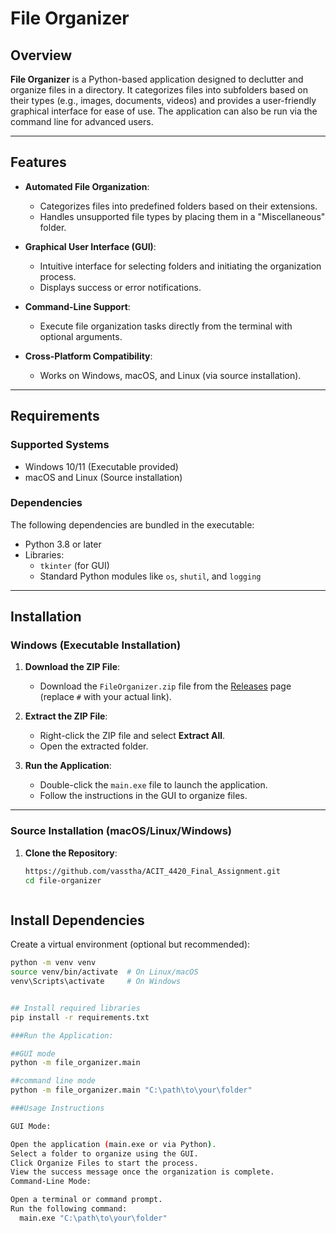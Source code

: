# File Organizer

## Overview

**File Organizer** is a Python-based application designed to declutter and organize files in a directory. It categorizes files into subfolders based on their types (e.g., images, documents, videos) and provides a user-friendly graphical interface for ease of use. The application can also be run via the command line for advanced users.

---

## Features

- **Automated File Organization**:
  - Categorizes files into predefined folders based on their extensions.
  - Handles unsupported file types by placing them in a "Miscellaneous" folder.

- **Graphical User Interface (GUI)**:
  - Intuitive interface for selecting folders and initiating the organization process.
  - Displays success or error notifications.

- **Command-Line Support**:
  - Execute file organization tasks directly from the terminal with optional arguments.

- **Cross-Platform Compatibility**:
  - Works on Windows, macOS, and Linux (via source installation).

---

## Requirements

### Supported Systems
- Windows 10/11 (Executable provided)
- macOS and Linux (Source installation)

### Dependencies
The following dependencies are bundled in the executable:
- Python 3.8 or later
- Libraries:
  - `tkinter` (for GUI)
  - Standard Python modules like `os`, `shutil`, and `logging`

---

## Installation

### Windows (Executable Installation)
1. **Download the ZIP File**:
   - Download the `FileOrganizer.zip` file from the [Releases](#) page (replace `#` with your actual link).
   
2. **Extract the ZIP File**:
   - Right-click the ZIP file and select **Extract All**.
   - Open the extracted folder.

3. **Run the Application**:
   - Double-click the `main.exe` file to launch the application.
   - Follow the instructions in the GUI to organize files.

---

### Source Installation (macOS/Linux/Windows)

1. **Clone the Repository**:
   ```bash
   https://github.com/vasstha/ACIT_4420_Final_Assignment.git
   cd file-organizer



## Install Dependencies

Create a virtual environment (optional but recommended):

```bash
python -m venv venv
source venv/bin/activate  # On Linux/macOS
venv\Scripts\activate     # On Windows


## Install required libraries
pip install -r requirements.txt

###Run the Application:

##GUI mode
python -m file_organizer.main

##command line mode
python -m file_organizer.main "C:\path\to\your\folder"

###Usage Instructions

GUI Mode:

Open the application (main.exe or via Python).
Select a folder to organize using the GUI.
Click Organize Files to start the process.
View the success message once the organization is complete.
Command-Line Mode:

Open a terminal or command prompt.
Run the following command:
  main.exe "C:\path\to\your\folder"
